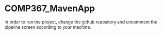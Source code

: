 # COMP367_MavenApp

In order to run the project, change the github repository and uncomment the pipeline screen according to your machine.

